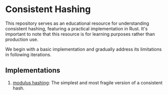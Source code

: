 # Consistent Hashing

This repository serves as an educational resource for understanding consistent
hashing, featuring a practical implementation in Rust. It's important to note
that this resource is for learning purposes rather than production
use.

We begin with a basic implementation and gradually address its limitations in
following iterations.

## Implementations

1. [modulus hashing](./00_modulus_hashing/README.md): The simplest and most fragile version of a consistent hash.
